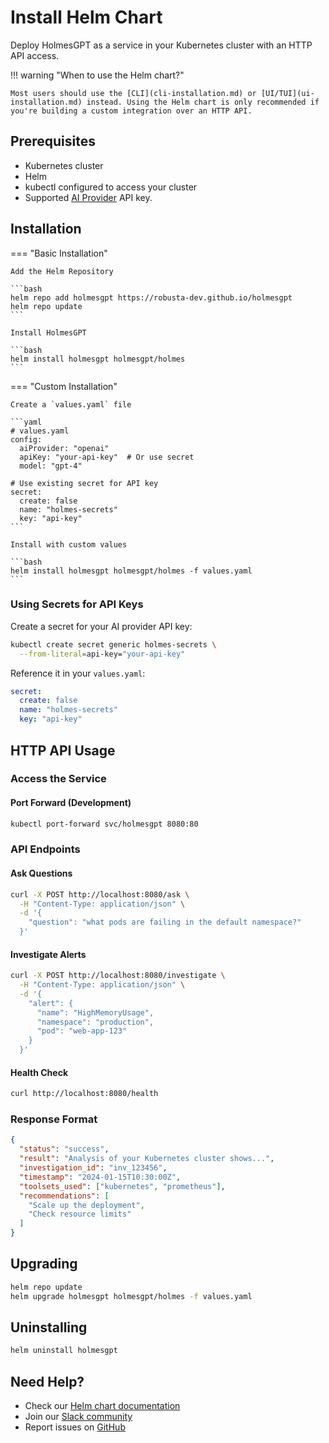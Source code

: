 # Install Helm Chart

Deploy HolmesGPT as a service in your Kubernetes cluster with an HTTP API access.

!!! warning "When to use the Helm chart?"

    Most users should use the [CLI](cli-installation.md) or [UI/TUI](ui-installation.md) instead. Using the Helm chart is only recommended if you're building a custom integration over an HTTP API.

## Prerequisites

- Kubernetes cluster
- Helm
- kubectl configured to access your cluster
- Supported [AI Provider](../../ai-providers/) API key.

## Installation

=== "Basic Installation"

    Add the Helm Repository

    ```bash
    helm repo add holmesgpt https://robusta-dev.github.io/holmesgpt
    helm repo update
    ```

    Install HolmesGPT

    ```bash
    helm install holmesgpt holmesgpt/holmes
    ```

=== "Custom Installation"

    Create a `values.yaml` file

    ```yaml
    # values.yaml
    config:
      aiProvider: "openai"
      apiKey: "your-api-key"  # Or use secret
      model: "gpt-4"

    # Use existing secret for API key
    secret:
      create: false
      name: "holmes-secrets"
      key: "api-key"
    ```

    Install with custom values

    ```bash
    helm install holmesgpt holmesgpt/holmes -f values.yaml
    ```

### Using Secrets for API Keys

Create a secret for your AI provider API key:

```bash
kubectl create secret generic holmes-secrets \
  --from-literal=api-key="your-api-key"
```

Reference it in your `values.yaml`:

```yaml
secret:
  create: false
  name: "holmes-secrets"
  key: "api-key"
```

## HTTP API Usage

### Access the Service

#### Port Forward (Development)

```bash
kubectl port-forward svc/holmesgpt 8080:80
```

### API Endpoints

#### Ask Questions

```bash
curl -X POST http://localhost:8080/ask \
  -H "Content-Type: application/json" \
  -d '{
    "question": "what pods are failing in the default namespace?"
  }'
```

#### Investigate Alerts

```bash
curl -X POST http://localhost:8080/investigate \
  -H "Content-Type: application/json" \
  -d '{
    "alert": {
      "name": "HighMemoryUsage",
      "namespace": "production",
      "pod": "web-app-123"
    }
  }'
```

#### Health Check

```bash
curl http://localhost:8080/health
```

### Response Format

```json
{
  "status": "success",
  "result": "Analysis of your Kubernetes cluster shows...",
  "investigation_id": "inv_123456",
  "timestamp": "2024-01-15T10:30:00Z",
  "toolsets_used": ["kubernetes", "prometheus"],
  "recommendations": [
    "Scale up the deployment",
    "Check resource limits"
  ]
}
```

## Upgrading

```bash
helm repo update
helm upgrade holmesgpt holmesgpt/holmes -f values.yaml
```

## Uninstalling

```bash
helm uninstall holmesgpt
```

## Need Help?

- Check our [Helm chart documentation](../../helm/)
- Join our [Slack community](https://robustacommunity.slack.com)
- Report issues on [GitHub](https://github.com/robusta-dev/holmesgpt/issues)
